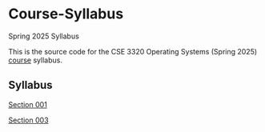 # Course-Syllabus
Spring 2025 Syllabus

This is the source code for the CSE 3320 Operating Systems (Spring 2025) [course](http://www.cse3320.org) syllabus.  

## Syllabus

[Section 001](https://github.com/CSE3320-Spring-2025/Course-Syllabus/blob/main/PDF/Section_001_Spring_2025.pdf)

[Section 003](https://github.com/CSE3320-Spring-2025/Course-Syllabus/blob/main/PDF/Section_003_Spring_2025.pdf)


